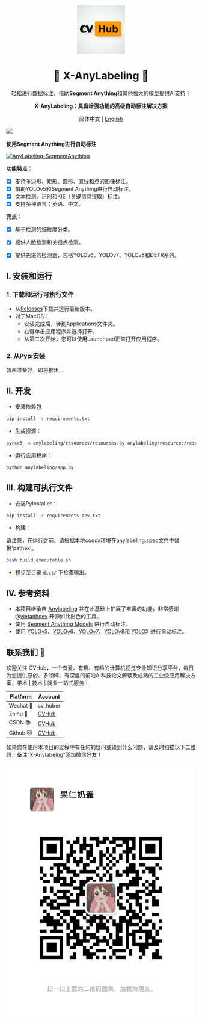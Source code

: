<p align="center">
  <img alt="X-AnyLabeling" style="width: 128px; max-width: 100%; height: auto;" src="https://github.com/CVHub520/Resources/blob/main/X-Anylabeling/logo.png"/>
  <h1 align="center"> 💫 X-AnyLabeling 💫</h1>
  <p align="center">轻松进行数据标注，借助<b>Segment Anything</b>和其他强大的模型提供AI支持！</p>
  <p align="center"><b>X-AnyLabeling：具备增强功能的高级自动标注解决方案</b></p>
</p>

<div align="center">

简体中文 | [English](README.md)

</div>


![](https://user-images.githubusercontent.com/18329471/234640541-a6a65fbc-d7a5-4ec3-9b65-55305b01a7aa.png)


**使用Segment Anything进行自动标注**

<a href="https://b23.tv/AcwX0Gx">
  <img style="width: 800px; margin-left: auto; margin-right: auto; display: block;" alt="AnyLabeling-SegmentAnything" src="https://github.com/CVHub520/Resources/blob/main/X-Anylabeling/demo.gif"/>
</a>


**功能特点：**

- [x] 支持多边形、矩形、圆形、直线和点的图像标注。
- [x] 借助YOLOv5和Segment Anything进行自动标注。
- [x] 文本检测、识别和KIE（关键信息提取）标注。
- [x] 支持多种语言：英语、中文。

**亮点：**

- [x] 基于检测的细粒度分类。
- [x] 提供人脸检测和关键点检测。
- [x] 提供先进的检测器，包括YOLOv6、YOLOv7、YOLOv8和DETR系列。


## I. 安装和运行

### 1. 下载和运行可执行文件

- 从[Releases](https://github.com/CVHub520/X-AnyLabeling/releases/tag/v0.1.1)下载并运行最新版本。
- 对于MacOS：
  - 安装完成后，转到Applications文件夹。
  - 右键单击应用程序并选择打开。
  - 从第二次开始，您可以使用Launchpad正常打开应用程序。

### 2. 从Pypi安装

暂未准备好，即将推出...


## II. 开发

- 安装依赖包

```bash
pip install -r requirements.txt
```

- 生成资源：

```bash
pyrcc5 -o anylabeling/resources/resources.py anylabeling/resources/resources.qrc
```

- 运行应用程序：

```bash
python anylabeling/app.py
```

## III. 构建可执行文件

- 安装PyInstaller：

```bash
pip install -r requirements-dev.txt
```

- 构建：

请注意，在运行之前，请根据本地conda环境在anylabeling.spec文件中替换'pathex'。

```bash
bash build_executable.sh
```

- 移步至目录 `dist/` 下检查输出。


## IV. 参考资料

- 本项目继承自 [Anylabeling](https://github.com/vietanhdev/anylabeling) 并在此基础上扩展了丰富的功能，非常感谢 @[vietanhdev](https://github.com/vietanhdev) 开源如此出色的工具。
- 使用 [Segment Anything Models](https://segment-anything.com/) 进行自动标注。
- 使用 [YOLOv5](https://github.com/ultralytics/yolov5)、[YOLOv6](https://github.com/meituan/YOLOv6)、[YOLOv7](https://github.com/WongKinYiu/yolov7)、[YOLOv8](https://github.com/ultralytics/ultralytics)和 [YOLOX](https://github.com/Megvii-BaseDetection/YOLOX) 进行自动标注。



## 联系我们 👋

欢迎关注 CVHub，一个有爱、有趣、有料的计算机视觉专业知识分享平台，每日为您提供原创、多领域、有深度的前沿AI科技论文解读及成熟的工业级应用解决方案，学术 | 技术 | 就业一站式服务！


| Platform | Account |
| --- | --- |
| Wechat 💬 | cv_huber |
| Zhihu  🧠 | [CVHub](https://www.zhihu.com/people/cvhub-40) |
| CSDN   📚 | [CVHub](https://blog.csdn.net/CVHub?spm=1010.2135.3001.5343) |
| Github 🐱 | [CVHub](https://github.com/CVHub520) |


如果您在使用本项目的过程中有任何的疑问或碰到什么问题，请及时扫描以下二维码，备注“X-Anylabeing”添加微信好友！


![](https://github.com/CVHub520/Resources/blob/main/X-Anylabeling/Wechat.jpg)

